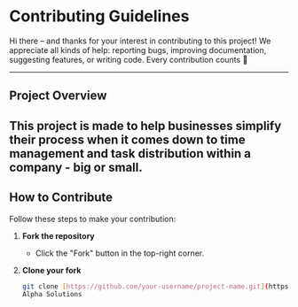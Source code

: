 # Contributing Guidelines

Hi there – and thanks for your interest in contributing to this project! We appreciate all kinds of help: reporting bugs, improving documentation, suggesting features, or writing code. Every contribution counts 🙌

---

## Project Overview

This project is made to help businesses simplify their process when it comes down to time management and task distribution within a company - big or small.
---

## How to Contribute

Follow these steps to make your contribution:

1. **Fork the repository**
   - Click the "Fork" button in the top-right corner.

2. **Clone your fork**
   ```bash
   git clone [https://github.com/your-username/project-name.git](https://github.com/Gustavseriksen/AlphaSolutions)
   Alpha Solutions
